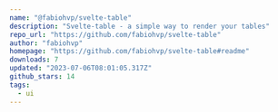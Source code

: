 ```yaml
---
name: "@fabiohvp/svelte-table"
description: "Svelte-table - a simple way to render your tables"
repo_url: "https://github.com/fabiohvp/svelte-table"
author: "fabiohvp"
homepage: "https://github.com/fabiohvp/svelte-table#readme"
downloads: 7
updated: "2023-07-06T08:01:05.317Z"
github_stars: 14
tags: 
  - ui
---
```

